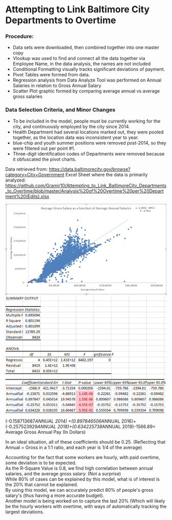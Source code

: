 # Attempting to Link Baltimore City Departments to Overtime

### Procedure: ###

* Data sets were downloaded, then combined together into one master copy
* Vlookup was used to find and connect all the data together via Employee Name, in the data analysis, the names are not included
* Conditional Formatting visually tracks significant deviations of payment. 
* Pivot Tables were formed from data.
* Regression analysis from Data Analyze Tool was performed on Annual Salaries in relation to Gross Annual Salary
* Scatter Plot graphic formed by comparing average annual vs average gross salaries

### Data Selection Criteria, and Minor Changes ###
* To be included in the model, people must be currently working for the city, and continuously employed by the city since 2014.
* Health Department had several locations marked out, they were pooled together, as the location data was inconsistent year to year.
* blue-chip and youth summer positions were removed post-2014, so they were filtered out per point #1.
* Three-digit identification codes of Departments were removed because it obfuscated the pivot charts.

Data retrieved from: https://data.baltimorecity.gov/browse?category=City+Government
Excel Sheet where the data is primarily analyzed: https://github.com/Gramir10/Attempting_to_Link_BaltimoreCity_Departments_to_Overtime/blob/master/Analysis%20of%20Overtime%20per%20Department%20(Edits).xlsx
 

![alt text](https://github.com/Gramir10/Attempting_to_Link_BaltimoreCity_Departments_to_Overtime/blob/master/G4.png)
![alt text](https://github.com/Gramir10/Attempting_to_Link_BaltimoreCity_Departments_to_Overtime/blob/master/G5.png)

(-0.158713687*ANNUAL 2014) +(0.897846506*ANNUAL 2016)+(-0.257523929*ANNUAL 2018)+(0.634225738*ANNUAL 2019)-1566.89= Average Gross Annual Pay (In Dollars)

In an ideal situation, all of these coefficients should be 0.25. (Reflecting that Annual = Gross in a 1:1 ratio, and each year is 1/4 of the average)

Accounting for the fact that some workers are hourly, with paid overtime, some deviation is to be expected.									
As the R-Square Value is 0.8, we find high correlation between annual salaries, and the average gross salary. (Not a surprise)								
While 80% of cases can be explained by this model, what is of interest is the 20% that cannot be explained.									
By using this model, we can accurately predict 80% of people's gross salary's (thus having a more accurate budget).									
Another model is being worked on to capture the last 20% (Which will likely be the hourly workers with overtime, with ways of automatically tracking the largest deviations.	
